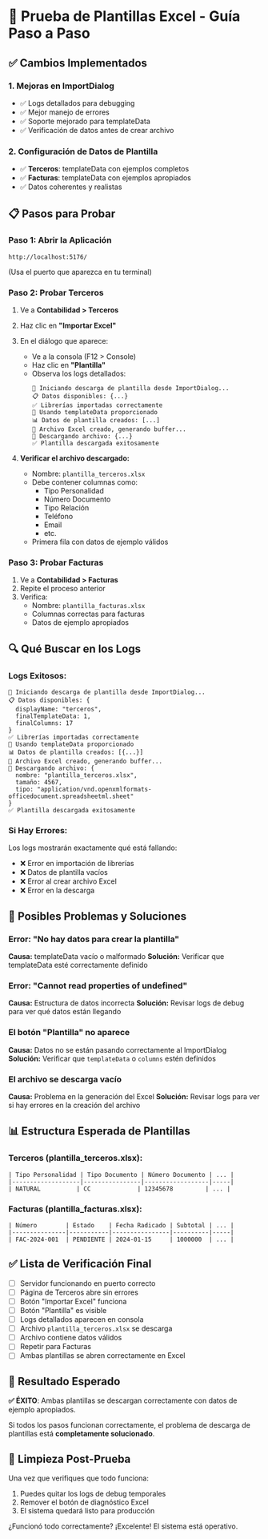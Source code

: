 # 🧪 Prueba de Plantillas Excel - Guía Paso a Paso

## ✅ Cambios Implementados

### 1. **Mejoras en ImportDialog**
- ✅ Logs detallados para debugging
- ✅ Mejor manejo de errores
- ✅ Soporte mejorado para templateData
- ✅ Verificación de datos antes de crear archivo

### 2. **Configuración de Datos de Plantilla**
- ✅ **Terceros**: templateData con ejemplos completos
- ✅ **Facturas**: templateData con ejemplos apropiados
- ✅ Datos coherentes y realistas

## 📋 Pasos para Probar

### **Paso 1: Abrir la Aplicación**
```
http://localhost:5176/
```
(Usa el puerto que aparezca en tu terminal)

### **Paso 2: Probar Terceros**
1. Ve a **Contabilidad > Terceros**
2. Haz clic en **"Importar Excel"**
3. En el diálogo que aparece:
   - Ve a la consola (F12 > Console)
   - Haz clic en **"Plantilla"**
   - Observa los logs detallados:
     ```
     🔄 Iniciando descarga de plantilla desde ImportDialog...
     📋 Datos disponibles: {...}
     ✅ Librerías importadas correctamente
     📝 Usando templateData proporcionado
     📊 Datos de plantilla creados: [...]
     📁 Archivo Excel creado, generando buffer...
     💾 Descargando archivo: {...}
     ✅ Plantilla descargada exitosamente
     ```

4. **Verificar el archivo descargado:**
   - Nombre: `plantilla_terceros.xlsx`
   - Debe contener columnas como:
     - Tipo Personalidad
     - Número Documento
     - Tipo Relación
     - Teléfono
     - Email
     - etc.
   - Primera fila con datos de ejemplo válidos

### **Paso 3: Probar Facturas**
1. Ve a **Contabilidad > Facturas**
2. Repite el proceso anterior
3. Verifica:
   - Nombre: `plantilla_facturas.xlsx`
   - Columnas correctas para facturas
   - Datos de ejemplo apropiados

## 🔍 Qué Buscar en los Logs

### **Logs Exitosos:**
```
🔄 Iniciando descarga de plantilla desde ImportDialog...
📋 Datos disponibles: {
  displayName: "terceros",
  finalTemplateData: 1,
  finalColumns: 17
}
✅ Librerías importadas correctamente
📝 Usando templateData proporcionado
📊 Datos de plantilla creados: [{...}]
📁 Archivo Excel creado, generando buffer...
💾 Descargando archivo: {
  nombre: "plantilla_terceros.xlsx",
  tamaño: 4567,
  tipo: "application/vnd.openxmlformats-officedocument.spreadsheetml.sheet"
}
✅ Plantilla descargada exitosamente
```

### **Si Hay Errores:**
Los logs mostrarán exactamente qué está fallando:
- ❌ Error en importación de librerías
- ❌ Datos de plantilla vacíos
- ❌ Error al crear archivo Excel
- ❌ Error en la descarga

## 🚨 Posibles Problemas y Soluciones

### **Error: "No hay datos para crear la plantilla"**
**Causa:** templateData vacío o malformado
**Solución:** Verificar que templateData esté correctamente definido

### **Error: "Cannot read properties of undefined"**
**Causa:** Estructura de datos incorrecta
**Solución:** Revisar logs de debug para ver qué datos están llegando

### **El botón "Plantilla" no aparece**
**Causa:** Datos no se están pasando correctamente al ImportDialog
**Solución:** Verificar que `templateData` o `columns` estén definidos

### **El archivo se descarga vacío**
**Causa:** Problema en la generación del Excel
**Solución:** Revisar logs para ver si hay errores en la creación del archivo

## 📊 Estructura Esperada de Plantillas

### **Terceros (plantilla_terceros.xlsx):**
```
| Tipo Personalidad | Tipo Documento | Número Documento | ... |
|-------------------|----------------|------------------|-----|
| NATURAL          | CC             | 12345678         | ... |
```

### **Facturas (plantilla_facturas.xlsx):**
```
| Número        | Estado    | Fecha Radicado | Subtotal | ... |
|---------------|-----------|----------------|----------|-----|
| FAC-2024-001  | PENDIENTE | 2024-01-15     | 1000000  | ... |
```

## ✅ Lista de Verificación Final

- [ ] Servidor funcionando en puerto correcto
- [ ] Página de Terceros abre sin errores
- [ ] Botón "Importar Excel" funciona
- [ ] Botón "Plantilla" es visible
- [ ] Logs detallados aparecen en consola
- [ ] Archivo `plantilla_terceros.xlsx` se descarga
- [ ] Archivo contiene datos válidos
- [ ] Repetir para Facturas
- [ ] Ambas plantillas se abren correctamente en Excel

## 🎯 Resultado Esperado

**✅ ÉXITO**: Ambas plantillas se descargan correctamente con datos de ejemplo apropiados.

Si todos los pasos funcionan correctamente, el problema de descarga de plantillas está **completamente solucionado**.

## 📝 Limpieza Post-Prueba

Una vez que verifiques que todo funciona:
1. Puedes quitar los logs de debug temporales
2. Remover el botón de diagnóstico Excel
3. El sistema quedará listo para producción

¿Funcionó todo correctamente? ¡Excelente! El sistema está operativo. 